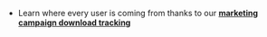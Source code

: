 * Learn where every user is coming from thanks to our [**marketing campaign download tracking**](/recipes/marketing_campaign_download_tracking/{{page.platform}}/)